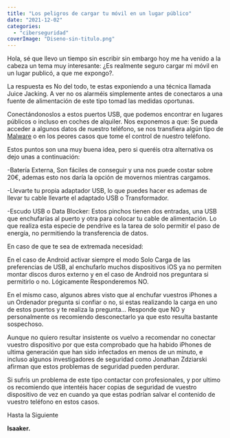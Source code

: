 ```yaml
---
title: "Los peligros de cargar tu móvil en un lugar público"
date: "2021-12-02"
categories: 
  - "ciberseguridad"
coverImage: "Diseno-sin-titulo.png"
---
```


Hola, sé que llevo un tiempo sin escribir sin embargo hoy me ha venido a la cabeza un tema muy interesante: ¿Es realmente seguro cargar mi móvil en un lugar publicó, a que me expongo?.

La respuesta es No del todo, te estas exponiendo a una técnica llamada Juice Jacking. A ver no os alarméis simplemente antes de conectaros a una fuente de alimentación de este tipo tomad las medidas oportunas.

Conectándonoslos a estos puertos USB, que podemos encontrar en lugares públicos o incluso en coches de alquiler. Nos exponemos a que: Se pueda acceder a algunos datos de nuestro teléfono, se nos transfiera algún tipo de [Malware](https://es.wikipedia.org/wiki/Malware) o en los peores casos que tome el control de nuestro teléfono.

Estos puntos son una muy buena idea, pero si queréis otra alternativa os dejo unas a continuación:

\-Batería Externa, Son fáciles de conseguir y una nos puede costar sobre 20€, ademas esto nos daría la opción de movernos mientras cargamos.

\-Llevarte tu propia adaptador USB, lo que puedes hacer es ademas de llevar tu cable llevarte el adaptado USB o Transformador.

\-Escudo USB o Data Blocker: Estos pinchos tienen dos entradas, una USB que enchufarías al puerto y otra para colocar tu cable de alimentación. Lo que realiza esta especie de pendrive es la tarea de solo permitir el paso de energía, no permitiendo la transferencia de datos.

En caso de que te sea de extremada necesidad:

En el caso de Android activar siempre el modo Solo Carga de las preferencias de USB, al enchufarlo muchos dispositivos iOS ya no permiten montar discos duros externo y en el caso de Android nos preguntara si permitirlo o no. Lógicamente Responderemos NO.

En el mismo caso, algunos abres visto que al enchufar vuestros iPhones a un Ordenador pregunta si confiar o no, si estas realizando la carga en uno de estos puertos y te realiza la pregunta... Responde que NO y personalmente os recomiendo desconectarlo ya que esto resulta bastante sospechoso.

Aunque no quiero resultar insistente os vuelvo a recomendar no conectar vuestro dispositivo por que esta comprobado que ha habido iPhones de ultima generación que han sido infectados en menos de un minuto, e incluso algunos investigadores de seguridad como Jonathan Zdziarski afirman que estos problemas de seguridad pueden perdurar.

Si sufrís un problema de este tipo contactar con profesionales, y por ultimo os recomiendo que intentéis hacer copias de seguridad de vuestro dispositivo de vez en cuando ya que estas podrían salvar el contenido de vuestro teléfono en estos casos.

Hasta la Siguiente

**Isaaker.**
